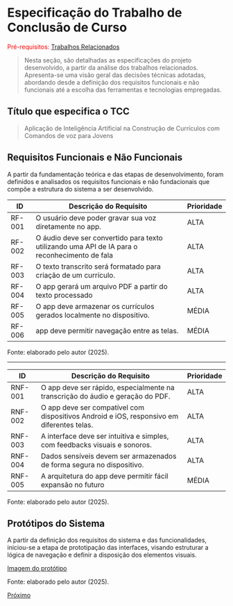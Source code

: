 # Especificação do Trabalho de Conclusão de Curso

<span style="color:red">Pré-requisitos: <a href="2-TrabalhosRelacionados.md"> Trabalhos Relacionados</a></span>

> Nesta seção, são detalhadas as especificações do projeto desenvolvido, a partir da análise dos trabalhos relacionados. Apresenta-se uma visão geral das decisões técnicas adotadas, abordando desde a definição dos requisitos funcionais e não funcionais até a escolha das ferramentas e tecnologias empregadas.

## Título que especifica o TCC
> Aplicação de Inteligência Artificial na Construção de Currículos com Comandos de voz para Jovens

## Requisitos Funcionais e Não Funcionais

A partir da fundamentação teórica e das etapas de desenvolvimento, foram definidos e
analisados os requisitos funcionais e não fundacionais que compõe a estrutura do sistema a ser desenvolvido.

|ID    | Descrição do Requisito  | Prioridade |
|------|-----------------------------------------|----|
|RF-001| O usuário deve poder gravar sua voz diretamente no app. | ALTA | 
|RF-002| O áudio deve ser convertido para texto utilizando uma API de IA para o reconhecimento de fala  | ALTA |
|RF-003| O texto transcrito será formatado para criação de um currículo. | ALTA |
|RF-004| O app gerará um arquivo PDF a partir do texto processado | ALTA |
|RF-005| O app deve armazenar os currículos gerados localmente no dispositivo. | MÉDIA|
|RF-006| app deve permitir navegação entre as telas. | MÉDIA|

Fonte: elaborado pelo autor (2025).

---

|ID     | Descrição do Requisito  |Prioridade |
|-------|-------------------------|----|
|RNF-001| O app deve ser rápido, especialmente na transcrição do áudio e geração do PDF.|  ALTA| 
|RNF-002| O app deve ser compatível com dispositivos Android e iOS, responsivo em diferentes telas. |  ALTA | 
|RNF-003| A interface deve ser intuitiva e simples, com feedbacks visuais e sonoros. |  ALTA | 
|RNF-004| Dados sensíveis devem ser armazenados de forma segura no dispositivo.|  ALTA | 
|RNF-005| A arquitetura do app deve permitir fácil expansão no futuro|  MÉDIA | 

Fonte: elaborado pelo autor (2025).


## Protótipos do Sistema

A partir da definição dos requisitos do sistema e das funcionalidades, iniciou-se a etapa de prototipação das interfaces, visando estruturar a lógica de navegação e definir a disposição dos elementos visuais.

[Imagem do protótipo](https://github.com/ICEI-PUC-Minas-PBR-SI/pbr-si-2025-1-p8-tcc-t1-30104-pbr-si-2025-1-p8-FalaAI_Curriculo_app/blob/main/docs/imagem/prototipos_app.png)

Fonte: elaborado pelo autor (2025).



[Próximo](./4-Metodologia.md)
